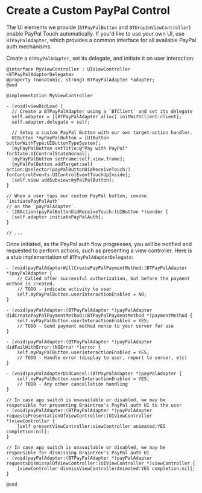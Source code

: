 # Create a Custom PayPal Control

The UI elements we provide (`BTPayPalButton` and `BTDropInViewController`) enable PayPal Touch automatically. If you'd like to use your own UI, use `BTPayPalAdapter`, which provides a common interface for all available PayPal auth mechanisms.

Create a `BTPayPalAdapter`, set its delegate, and initiate it on user interaction:

```obj-c
@interface MyViewController : UIViewController <BTPayPalAdapterDelegate>
@property (nonatomic, strong) BTPayPalAdapter *adapter;
@end

@implementation MyViewController

- (void)viewDidLoad {
  // Create a BTPayPalAdapter using a `BTClient` and set its delegate
  self.adapter = [[BTPayPalAdapter alloc] initWithClient:client];
  self.adapter.delegate = self;

  // Setup a custom PayPal Button with our own target-action handler.
  UIButton *myPayPalButton = [UIButton buttonWithType:UIButtonTypeSystem];
  [myPayPalButton setTitle:@"Pay with PayPal" forState:UIControlStateNormal];
  [myPayPalButton setFrame:self.view.frame];
  {myPalPalButton addTarget:self action:@selector(payPalButtonDidReceiveTouch:) forControlEvents:UIControlEventTouchUpInside];
  [self.view addSubview:myPalPalButton];
}

// When a user taps our custom PayPal button, invoke `initiatePayPalAuth`
// on the `payPalAdapter`.
- (IBAction)payPalButtonDidReceiveTouch:(UIButton *)sender {
  [self.adapter initiatePayPalAuth];
}

// ...
```

Once initiated, as the PayPal auth flow progresses, you will be notified and requested to perform actions, such as presenting a view controller. Here is a stub implementation of `BTPayPalAdapterDelegate`:

```obj-c
- (void)payPalAdapterWillCreatePayPalPaymentMethod:(BTPayPalAdapter *)payPalAdapter {
    // Called after successful authorization, but before the payment method is created.
    // TODO - indicate activity to user
    self.myPayPalButton.userInteractionEnabled = NO;
}

- (void)payPalAdapter:(BTPayPalAdapter *)payPalAdapter didCreatePayPalPaymentMethod:(BTPayPalPaymentMethod *)paymentMethod {
    self.myPayPalButton.userInteractionEnabled = YES;
    // TODO - Send payment method nonce to your server for use
}

- (void)payPalAdapter:(BTPayPalAdapter *)payPalAdapter didFailWithError:(NSError *)error {
    self.myPayPalButton.userInteractionEnabled = YES;
    // TODO - Handle error (display to user, report to server, etc)
}

- (void)payPalAdapterDidCancel:(BTPayPalAdapter *)payPalAdapter {
    self.myPayPalButton.userInteractionEnabled = YES;
    // TODO - Any other cancellation handling
}

// In case app switch is unavailable or disabled, we may be responsible for presenting Braintree's PayPal auth UI to the user
- (void)payPalAdapter:(BTPayPalAdapter *)payPalAdapter requestsPresentationOfViewController:(UIViewController *)viewController {
    [self presentViewController:viewController animated:YES completion:nil];
}

// In case app switch is unavailable or disabled, we may be responsible for dismissing Braintree's PayPal auth UI
- (void)payPalAdapter:(BTPayPalAdapter *)payPalAdapter requestsDismissalOfViewController:(UIViewController *)viewController {
    [viewController dismissViewControllerAnimated:YES completion:nil];
}

@end
```
